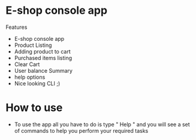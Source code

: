 # E-shop console app 
Features 
+ E-shop console app
+ Product Listing
+ Adding product to cart
+ Purchased items listing
+ Clear Cart
+ User balance Summary
+ help options
+ Nice looking CLI ;)
# How to use
+ To use the app all you have to do is type " Help " and you will see a set of commands to help you perform your required tasks
